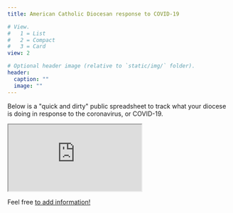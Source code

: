 ```yaml
---
title: American Catholic Diocesan response to COVID-19

# View.
#   1 = List
#   2 = Compact
#   3 = Card
view: 2

# Optional header image (relative to `static/img/` folder).
header:
  caption: ""
  image: ""
---
```


Below is a "quick and dirty" public spreadsheet to track what your diocese is doing in response to the coronavirus, or COVID-19. 

<iframe src="https://docs.google.com/spreadsheets/d/e/2PACX-1vTV4mkhynwhhy0yYppWnDVKHzvT0hsvN9L3FXZuODPJxHZR5ogx7LWuLJtevWvGVWBSv0netGblb1RN/pubhtml?widget=true&amp;headers=false"> width="1500" height="1000" frameborder="0" marginheight="0" marginwidth="0"> </iframe>

Feel free [to add information!](https://docs.google.com/spreadsheets/d/1VRMjj4gR64NUYotqaIYt0KYJBsvIc8TfuP6lGydyFiY/edit?usp=sharing)
